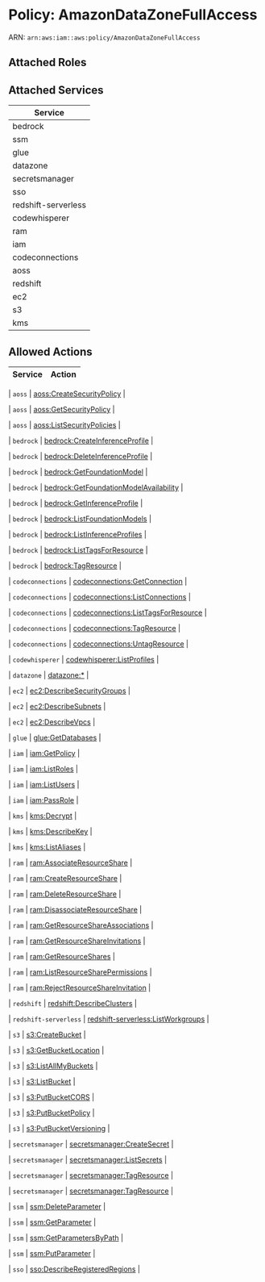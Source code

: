 # Policy: AmazonDataZoneFullAccess

ARN: `arn:aws:iam::aws:policy/AmazonDataZoneFullAccess`

## Attached Roles

## Attached Services

| Service |
|---------|
| bedrock |
| ssm |
| glue |
| datazone |
| secretsmanager |
| sso |
| redshift-serverless |
| codewhisperer |
| ram |
| iam |
| codeconnections |
| aoss |
| redshift |
| ec2 |
| s3 |
| kms |

## Allowed Actions

| Service | Action |
|:-------:|--------|

| `aoss` | [aoss:CreateSecurityPolicy](../actions.md#aoss:createsecuritypolicy) |

| `aoss` | [aoss:GetSecurityPolicy](../actions.md#aoss:getsecuritypolicy) |

| `aoss` | [aoss:ListSecurityPolicies](../actions.md#aoss:listsecuritypolicies) |

| `bedrock` | [bedrock:CreateInferenceProfile](../actions.md#bedrock:createinferenceprofile) |

| `bedrock` | [bedrock:DeleteInferenceProfile](../actions.md#bedrock:deleteinferenceprofile) |

| `bedrock` | [bedrock:GetFoundationModel](../actions.md#bedrock:getfoundationmodel) |

| `bedrock` | [bedrock:GetFoundationModelAvailability](../actions.md#bedrock:getfoundationmodelavailability) |

| `bedrock` | [bedrock:GetInferenceProfile](../actions.md#bedrock:getinferenceprofile) |

| `bedrock` | [bedrock:ListFoundationModels](../actions.md#bedrock:listfoundationmodels) |

| `bedrock` | [bedrock:ListInferenceProfiles](../actions.md#bedrock:listinferenceprofiles) |

| `bedrock` | [bedrock:ListTagsForResource](../actions.md#bedrock:listtagsforresource) |

| `bedrock` | [bedrock:TagResource](../actions.md#bedrock:tagresource) |

| `codeconnections` | [codeconnections:GetConnection](../actions.md#codeconnections:getconnection) |

| `codeconnections` | [codeconnections:ListConnections](../actions.md#codeconnections:listconnections) |

| `codeconnections` | [codeconnections:ListTagsForResource](../actions.md#codeconnections:listtagsforresource) |

| `codeconnections` | [codeconnections:TagResource](../actions.md#codeconnections:tagresource) |

| `codeconnections` | [codeconnections:UntagResource](../actions.md#codeconnections:untagresource) |

| `codewhisperer` | [codewhisperer:ListProfiles](../actions.md#codewhisperer:listprofiles) |

| `datazone` | [datazone:*](../actions.md#datazone:all) |

| `ec2` | [ec2:DescribeSecurityGroups](../actions.md#ec2:describesecuritygroups) |

| `ec2` | [ec2:DescribeSubnets](../actions.md#ec2:describesubnets) |

| `ec2` | [ec2:DescribeVpcs](../actions.md#ec2:describevpcs) |

| `glue` | [glue:GetDatabases](../actions.md#glue:getdatabases) |

| `iam` | [iam:GetPolicy](../actions.md#iam:getpolicy) |

| `iam` | [iam:ListRoles](../actions.md#iam:listroles) |

| `iam` | [iam:ListUsers](../actions.md#iam:listusers) |

| `iam` | [iam:PassRole](../actions.md#iam:passrole) |

| `kms` | [kms:Decrypt](../actions.md#kms:decrypt) |

| `kms` | [kms:DescribeKey](../actions.md#kms:describekey) |

| `kms` | [kms:ListAliases](../actions.md#kms:listaliases) |

| `ram` | [ram:AssociateResourceShare](../actions.md#ram:associateresourceshare) |

| `ram` | [ram:CreateResourceShare](../actions.md#ram:createresourceshare) |

| `ram` | [ram:DeleteResourceShare](../actions.md#ram:deleteresourceshare) |

| `ram` | [ram:DisassociateResourceShare](../actions.md#ram:disassociateresourceshare) |

| `ram` | [ram:GetResourceShareAssociations](../actions.md#ram:getresourceshareassociations) |

| `ram` | [ram:GetResourceShareInvitations](../actions.md#ram:getresourceshareinvitations) |

| `ram` | [ram:GetResourceShares](../actions.md#ram:getresourceshares) |

| `ram` | [ram:ListResourceSharePermissions](../actions.md#ram:listresourcesharepermissions) |

| `ram` | [ram:RejectResourceShareInvitation](../actions.md#ram:rejectresourceshareinvitation) |

| `redshift` | [redshift:DescribeClusters](../actions.md#redshift:describeclusters) |

| `redshift-serverless` | [redshift-serverless:ListWorkgroups](../actions.md#redshift-serverless:listworkgroups) |

| `s3` | [s3:CreateBucket](../actions.md#s3:createbucket) |

| `s3` | [s3:GetBucketLocation](../actions.md#s3:getbucketlocation) |

| `s3` | [s3:ListAllMyBuckets](../actions.md#s3:listallmybuckets) |

| `s3` | [s3:ListBucket](../actions.md#s3:listbucket) |

| `s3` | [s3:PutBucketCORS](../actions.md#s3:putbucketcors) |

| `s3` | [s3:PutBucketPolicy](../actions.md#s3:putbucketpolicy) |

| `s3` | [s3:PutBucketVersioning](../actions.md#s3:putbucketversioning) |

| `secretsmanager` | [secretsmanager:CreateSecret](../actions.md#secretsmanager:createsecret) |

| `secretsmanager` | [secretsmanager:ListSecrets](../actions.md#secretsmanager:listsecrets) |

| `secretsmanager` | [secretsmanager:TagResource](../actions.md#secretsmanager:tagresource) |

| `secretsmanager` | [secretsmanager:TagResource](../actions.md#secretsmanager:tagresource) |

| `ssm` | [ssm:DeleteParameter](../actions.md#ssm:deleteparameter) |

| `ssm` | [ssm:GetParameter](../actions.md#ssm:getparameter) |

| `ssm` | [ssm:GetParametersByPath](../actions.md#ssm:getparametersbypath) |

| `ssm` | [ssm:PutParameter](../actions.md#ssm:putparameter) |

| `sso` | [sso:DescribeRegisteredRegions](../actions.md#sso:describeregisteredregions) |
